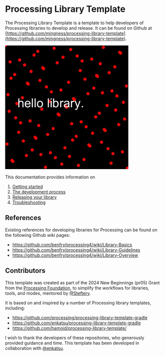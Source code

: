 # Processing Library Template

The Processing Library Template is a template to help developers of Processing libraries to develop and release.
It can be found on Github at [https://github.com/mingness/processing-library-template](https://github.com/mingness/processing-library-template).

![example sketch output](./example_sketch_output.jpg)

This documentation provides information on

1. [Getting started](getting-started.md)
2. [The development process](develop)
3. [Releasing your library](release)
4. [Troubleshooting](troubleshooting.md)


## References 
Existing references for developing libraries for Processing can be found on the following Github wiki pages:

- https://github.com/benfry/processing4/wiki/Library-Basics
- https://github.com/benfry/processing4/wiki/Library-Guidelines
- https://github.com/benfry/processing4/wiki/Library-Overview


## Contributors

This template was created as part of the 2024 New Beginnings (pr05) Grant from the
[Processing Foundation](https://github.com/processing), to simplify the
workflows for libraries, tools, and modes, mentored by [@Stefterv](https://github.com/stefterv).

It is based on and inspired by a number of Processing library templates, including:

- https://github.com/processing/processing-library-template-gradle
- https://github.com/enkatsu/processing-library-template-gradle
- https://github.com/hamoid/processing-library-template/

I wish to thank the developers of these repositories, who generously provided
guidance and time. This template has been developed in collaboration with
[@enkatsu](https://github.com/enkatsu).
